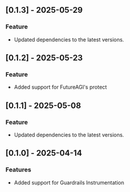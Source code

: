 ## [0.1.3] - 2025-05-29
### Feature
- Updated dependencies to the latest versions.

## [0.1.2] - 2025-05-23
### Feature
- Added support for FutureAGI's protect

## [0.1.1] - 2025-05-08
### Feature
- Updated dependencies to the latest versions.


## [0.1.0] - 2025-04-14
### Features
- Added support for Guardrails Instrumentation
